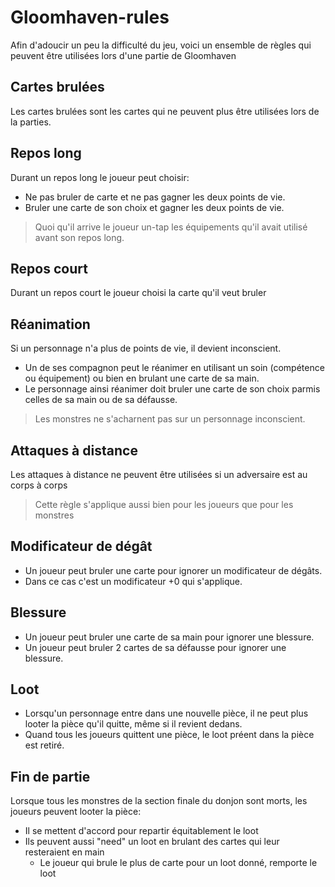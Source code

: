 # Gloomhaven-rules
Afin d'adoucir un peu la difficulté du jeu, voici un ensemble de règles qui peuvent être utilisées lors d'une partie de Gloomhaven

## Cartes brulées
Les cartes brulées sont les cartes qui ne peuvent plus être utilisées lors de la parties.

## Repos long
Durant un repos long le joueur peut choisir:
- Ne pas bruler de carte et ne pas gagner  les deux points de vie.
- Bruler une carte de son choix et gagner les deux points de vie.
>Quoi qu'il arrive le joueur un-tap les équipements qu'il avait utilisé avant son repos long.

## Repos court
Durant un repos court le joueur choisi la carte qu'il veut bruler

## Réanimation
Si un personnage n'a plus de points de vie, il devient inconscient.
- Un de ses compagnon peut le réanimer en utilisant un soin (compétence ou équipement) ou bien en brulant une carte de sa main.
- Le personnage ainsi réanimer doit bruler une carte de son choix parmis celles de sa main ou de sa défausse.
>Les monstres ne s'acharnent pas sur un personnage inconscient.

## Attaques à distance
Les attaques à distance ne peuvent être utilisées si un adversaire est au corps à corps
>Cette règle s'applique aussi bien pour les joueurs que pour les monstres

## Modificateur de dégât
- Un joueur peut bruler une carte pour ignorer un modificateur de dégâts. 
- Dans ce cas c'est un modificateur +0 qui s'applique. 

## Blessure
- Un joueur peut bruler une carte de sa main pour ignorer une blessure.
- Un joueur peut bruler 2 cartes de sa défausse pour ignorer une blessure.

## Loot
- Lorsqu'un personnage entre dans une nouvelle pièce, il ne peut plus looter la pièce qu'il quitte, même si il revient dedans.
- Quand tous les joueurs quittent une pièce, le loot préent dans la pièce est retiré.

## Fin de partie
Lorsque tous les monstres de la section finale du donjon sont morts, les joueurs peuvent looter la pièce:
- Il se mettent d'accord pour repartir équitablement le loot
- Ils peuvent aussi "need" un loot en brulant des cartes qui leur resteraient en main
	- Le joueur qui brule le plus de carte pour un loot donné, remporte le loot
